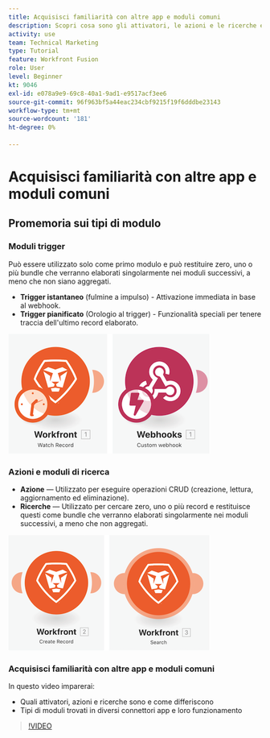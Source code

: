 ```yaml
---
title: Acquisisci familiarità con altre app e moduli comuni
description: Scopri cosa sono gli attivatori, le azioni e le ricerche e come funzionano i tipi di moduli trovati nei diversi connettori app in [!DNL Adobe Workfront Fusion].
activity: use
team: Technical Marketing
type: Tutorial
feature: Workfront Fusion
role: User
level: Beginner
kt: 9046
exl-id: e078a9e9-69c8-40a1-9ad1-e9517acf3ee6
source-git-commit: 96f963bf5a44eac234cbf9215f19f6dddbe23143
workflow-type: tm+mt
source-wordcount: '181'
ht-degree: 0%

---
```


# Acquisisci familiarità con altre app e moduli comuni

## Promemoria sui tipi di modulo

### Moduli trigger

Può essere utilizzato solo come primo modulo e può restituire zero, uno o più bundle che verranno elaborati singolarmente nei moduli successivi, a meno che non siano aggregati.

* **Trigger istantaneo** (fulmine a impulso) - Attivazione immediata in base al webhook.
* **Trigger pianificato** (Orologio al trigger) - Funzionalità speciali per tenere traccia dell&#39;ultimo record elaborato.

![Immagine dei moduli di attivazione](assets/beyond-basic-modules-1.png)

### Azioni e moduli di ricerca

* **Azione** — Utilizzato per eseguire operazioni CRUD (creazione, lettura, aggiornamento ed eliminazione).
* **Ricerche** — Utilizzato per cercare zero, uno o più record e restituisce questi come bundle che verranno elaborati singolarmente nei moduli successivi, a meno che non aggregati.

![Immagine dei moduli di azione e di ricerca](assets/beyond-basic-modules-2.png)

### Acquisisci familiarità con altre app e moduli comuni

In questo video imparerai:

* Quali attivatori, azioni e ricerche sono e come differiscono
* Tipi di moduli trovati in diversi connettori app e loro funzionamento

>[!VIDEO](https://video.tv.adobe.com/v/335287/?quality=12)
